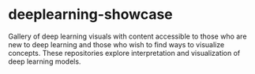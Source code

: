 # deeplearning-showcase
Gallery of deep learning visuals with content accessible to those who are new to deep learning and those who wish to find ways to visualize concepts. These repositories explore interpretation and visualization of deep learning models.

